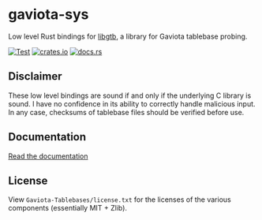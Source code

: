 gaviota-sys
===========

Low level Rust bindings for [libgtb](https://github.com/michiguel/Gaviota-Tablebases), a library for Gaviota tablebase probing.

[![Test](https://github.com/niklasf/rust-gaviota-sys/workflows/Test/badge.svg)](https://github.com/niklasf/rust-gaviota-sys/actions)
[![crates.io](https://img.shields.io/crates/v/gaviota-sys.svg)](https://crates.io/crates/gaviota-sys)
[![docs.rs](https://docs.rs/gaviota-sys/badge.svg)](https://docs.rs/gaviota-sys)

Disclaimer
----------

These low level bindings are sound if and only if the underlying C library is
sound. I have no confidence in its ability to correctly handle malicious input.
In any case, checksums of tablebase files should be verified before use.

Documentation
-------------

[Read the documentation](https://docs.rs/gaviota-sys)

License
-------

View `Gaviota-Tablebases/license.txt` for the licenses of the various
components (essentially MIT + Zlib).
